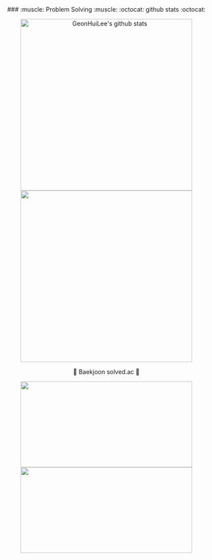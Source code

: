 <div align = "center">
### :muscle: Problem Solving :muscle:
:octocat: github stats :octocat:
 
<a href="https://github.com/GeonHui2"><img align="center" style="width :400px" src="https://github-readme-stats.vercel.app/api?username=GeonHui2&bg_color=30,e96443,904e95&title_color=fff&text_color=fff&include_all_commits=true&show_icons=true&theme=gradient&hide=issues&hide_border=true&count_private=true&line_height=27&border_radius=15" alt="GeonHuiLee's github stats"/></a>
<a href="https://github.com/GeonHui2"><img align="center" style="width :400px" src="https://github-readme-stats.vercel.app/api/top-langs/?username=GeonHui2&layout=compact&bg_color=30,e96443,904e95&title_color=fff&hide=css,scss,HTML&text_color=fff&hide_border=true&card_width=400px&border_radius=20"/></a>
 
:1st_place_medal: Baekjoon solved.ac :1st_place_medal:
 
<a href="https://github.com/GeonHui2"><img align="center" style="height:200px; width :400px" src="http://mazassumnida.wtf/api/v2/generate_badge?boj=022686s"/></a>
<a href="https://github.com/GeonHui2"> <img align="center" style="height:200px; width :400px" src="http://mazandi.herokuapp.com/api?handle=022686s&theme=warm"/> 
 
</div>
